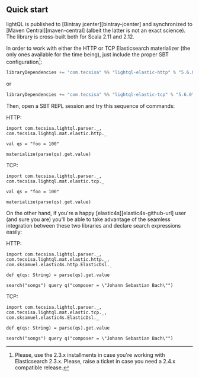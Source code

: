 ## Quick start

lightQL is published to [Bintray jcenter][bintray-jcenter] and synchronized
to [Maven Central][maven-central] (albeit the latter is not an exact science). The library is
cross-built both for Scala 2.11 and 2.12.


In order to work with either the HTTP or TCP Elasticsearch materializer (the only ones available for the time being),
just include the proper SBT configuration[^1sbt]:

```scala
libraryDependencies += "com.tecsisa" %% "lightql-elastic-http" % "5.6.0"
```
or
```scala
libraryDependencies += "com.tecsisa" %% "lightql-elastic-tcp" % "5.6.0"
```

Then, open a SBT REPL session and try this sequence of commands:

HTTP:

```tut
import com.tecsisa.lightql.parser._, com.tecsisa.lightql.mat.elastic.http._

val qs = "foo = 100"

materialize(parse(qs).get.value)
```

TCP:

```tut:reset
import com.tecsisa.lightql.parser._, com.tecsisa.lightql.mat.elastic.tcp._

val qs = "foo = 100"

materialize(parse(qs).get.value)
```

On the other hand, if you're a happy [elastic4s][elastic4s-github-url] user (and sure you are) you'll be able to take advantage
of the seamless integration between these two libraries and declare search expressions easily:

HTTP:

```tut:reset
import com.tecsisa.lightql.parser._, com.tecsisa.lightql.mat.elastic.http._, com.sksamuel.elastic4s.http.ElasticDsl._

def q(qs: String) = parse(qs).get.value

search("songs") query q("composer = \"Johann Sebastian Bach\"")
```

TCP:

```tut:reset
import com.tecsisa.lightql.parser._, com.tecsisa.lightql.mat.elastic.tcp._, com.sksamuel.elastic4s.ElasticDsl._

def q(qs: String) = parse(qs).get.value

search("songs") query q("composer = \"Johann Sebastian Bach\"")
```

[^1sbt]: Please, use the 2.3.x installments in case you're working with Elasticsearch 2.3.x.  Please, raise a ticket in case you need a 2.4.x compatible release.
